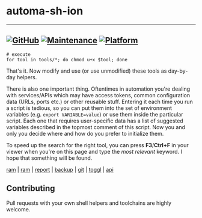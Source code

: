 # automa-sh-ion

---
[![GitHub](https://img.shields.io/github/license/mashape/apistatus.svg?style=flat-square)](license.md)
[![Maintenance](https://img.shields.io/maintenance/yes/2020.svg?style=flat-square)]()
[![Platform](https://img.shields.io/badge/OS-GNU%2FLinux-yellowgreen.svg?style=flat-square)]()
---

```shell script
# execute
for tool in tools/*; do chmod u+x $tool; done
```

That's it. Now modify and use (or use unmodified) these tools as day-by-day helpers.

There is also one important thing. Oftentimes in automation you're dealing with services/APIs which may have access tokens,
common configuration data (URLs, ports etc.) or other reusable stuff. Entering it each time you run a script is tedious,
so you can put them into the set of environment variables (e.g. `export VARIABLE=value`) or use them inside the particular script.
Each one that requires user-specific data has a list of suggested variables described in the topmost comment of this script.
Now you and only you decide where and how do you prefer to initialize them.

To speed up the search for the right tool, you can press **F3**/**Ctrl+F** in your viewer when you're on this page
and type the _most relevant_ keyword. I hope that something will be found.

[ram](tools/monitor.ram.full.sh) | [ram](tools/monitor.ram.sh) | [report](tools/report.sh) | [backup](tools/backup.create.deploy.sh) | [git](tools/get.parent.branch.sh) |
[toggl](tools/report.sh) | [api](tools/report.sh)


## Contributing

Pull requests with your own shell helpers and toolchains are highly welcome.
